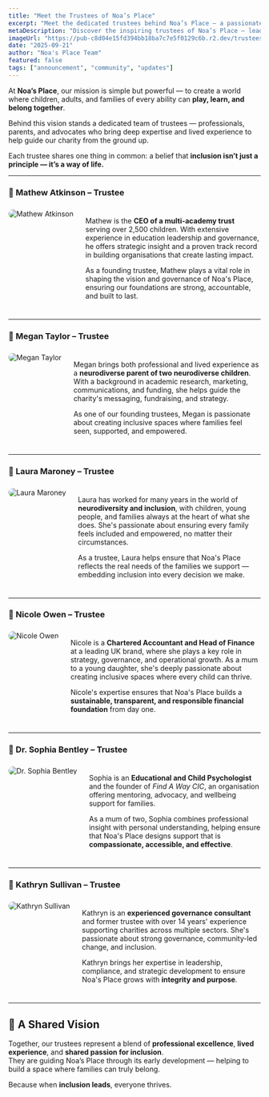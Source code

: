 ```yaml
---
title: "Meet the Trustees of Noa’s Place"
excerpt: "Meet the dedicated trustees behind Noa’s Place — a passionate team of parents, professionals, and advocates united by one mission: to create a world where children, adults, and families of every ability can play, learn, and belong together."
metaDescription: "Discover the inspiring trustees of Noa’s Place — leaders, parents, and experts guiding our vision for inclusion and belonging. Together, they’re building a safe, supportive community for children, adults, and families with additional needs."
imageUrl: "https://pub-c8d04e15fd394bb18ba7c7e5f0129c6b.r2.dev/trustees-noas-place-halifax-west-yorkshire.jpg"
date: "2025-09-21"
author: "Noa's Place Team"
featured: false
tags: ["announcement", "community", "updates"]
---
```


At **Noa’s Place**, our mission is simple but powerful — to create a world where children, adults, and families of every ability can **play, learn, and belong together**.

Behind this vision stands a dedicated team of trustees — professionals, parents, and advocates who bring deep expertise and lived experience to help guide our charity from the ground up.

Each trustee shares one thing in common: a belief that **inclusion isn’t just a principle — it’s a way of life.**

---

### 👤 Mathew Atkinson – Trustee  

<div style="display: flex; gap: 1.5rem; align-items: flex-start; margin: 1.5rem 0;">
  <img src="https://pub-c8d04e15fd394bb18ba7c7e5f0129c6b.r2.dev/mathew-atkinson-trustee-noas-place-halifax-west-yorkshire.jpg" alt="Mathew Atkinson" style="max-width: 150px; height: auto; border-radius: 0.75rem; flex-shrink: 0;" />
  <div>
    <p>Mathew is the <strong>CEO of a multi-academy trust</strong> serving over 2,500 children. With extensive experience in education leadership and governance, he offers strategic insight and a proven track record in building organisations that create lasting impact.</p>
    <p>As a founding trustee, Mathew plays a vital role in shaping the vision and governance of Noa's Place, ensuring our foundations are strong, accountable, and built to last.</p>
  </div>
</div>

---

### 👤 Megan Taylor – Trustee  

<div style="display: flex; gap: 1.5rem; align-items: flex-start; margin: 1.5rem 0;">
  <img src="https://pub-c8d04e15fd394bb18ba7c7e5f0129c6b.r2.dev/megan-taylor-trustee-noas-place-halifax-west-yorkshire.jpg" alt="Megan Taylor" style="max-width: 150px; height: auto; border-radius: 0.75rem; flex-shrink: 0;" />
  <div>
    <p>Megan brings both professional and lived experience as a <strong>neurodiverse parent of two neurodiverse children</strong>. With a background in academic research, marketing, communications, and funding, she helps guide the charity's messaging, fundraising, and strategy.</p>
    <p>As one of our founding trustees, Megan is passionate about creating inclusive spaces where families feel seen, supported, and empowered.</p>
  </div>
</div>

---

### 👤 Laura Maroney – Trustee  

<div style="display: flex; gap: 1.5rem; align-items: flex-start; margin: 1.5rem 0;">
  <img src="https://pub-c8d04e15fd394bb18ba7c7e5f0129c6b.r2.dev/laura-maroney-trustee-noas-place-halifax-west-yorkshire.jpg" alt="Laura Maroney" style="max-width: 150px; height: auto; border-radius: 0.75rem; flex-shrink: 0;" />
  <div>
    <p>Laura has worked for many years in the world of <strong>neurodiversity and inclusion</strong>, with children, young people, and families always at the heart of what she does. She's passionate about ensuring every family feels included and empowered, no matter their circumstances.</p>
    <p>As a trustee, Laura helps ensure that Noa's Place reflects the real needs of the families we support — embedding inclusion into every decision we make.</p>
  </div>
</div>

---

### 👤 Nicole Owen – Trustee  

<div style="display: flex; gap: 1.5rem; align-items: flex-start; margin: 1.5rem 0;">
  <img src="https://pub-c8d04e15fd394bb18ba7c7e5f0129c6b.r2.dev/nicole-owen-trustee-noas-place-halifax-west-yorkshire.jpg" alt="Nicole Owen" style="max-width: 150px; height: auto; border-radius: 0.75rem; flex-shrink: 0;" />
  <div>
    <p>Nicole is a <strong>Chartered Accountant and Head of Finance</strong> at a leading UK brand, where she plays a key role in strategy, governance, and operational growth. As a mum to a young daughter, she's deeply passionate about creating inclusive spaces where every child can thrive.</p>
    <p>Nicole's expertise ensures that Noa's Place builds a <strong>sustainable, transparent, and responsible financial foundation</strong> from day one.</p>
  </div>
</div>

---

### 👤 Dr. Sophia Bentley – Trustee  

<div style="display: flex; gap: 1.5rem; align-items: flex-start; margin: 1.5rem 0;">
  <img src="https://pub-c8d04e15fd394bb18ba7c7e5f0129c6b.r2.dev/sophia-bentley-trustee-noas-place-halifax-west-yorkshire.jpg" alt="Dr. Sophia Bentley" style="max-width: 150px; height: auto; border-radius: 0.75rem; flex-shrink: 0;" />
  <div>
    <p>Sophia is an <strong>Educational and Child Psychologist</strong> and the founder of <em>Find A Way CIC</em>, an organisation offering mentoring, advocacy, and wellbeing support for families.</p>
    <p>As a mum of two, Sophia combines professional insight with personal understanding, helping ensure that Noa's Place designs support that is <strong>compassionate, accessible, and effective</strong>.</p>
  </div>
</div>

---

### 👤 Kathryn Sullivan – Trustee  

<div style="display: flex; gap: 1.5rem; align-items: flex-start; margin: 1.5rem 0;">
  <img src="https://pub-c8d04e15fd394bb18ba7c7e5f0129c6b.r2.dev/kathryn-sullivan-trustee-noas-place-halifax-west-yorkshire.jpg" alt="Kathryn Sullivan" style="max-width: 150px; height: auto; border-radius: 0.75rem; flex-shrink: 0;" />
  <div>
    <p>Kathryn is an <strong>experienced governance consultant</strong> and former trustee with over 14 years' experience supporting charities across multiple sectors. She's passionate about strong governance, community-led change, and inclusion.</p>
    <p>Kathryn brings her expertise in leadership, compliance, and strategic development to ensure Noa's Place grows with <strong>integrity and purpose</strong>.</p>
  </div>
</div>

---

## 💬 A Shared Vision

Together, our trustees represent a blend of **professional excellence**, **lived experience**, and **shared passion for inclusion**.  
They are guiding Noa’s Place through its early development — helping to build a space where families can truly belong.

Because when **inclusion leads**, everyone thrives.
